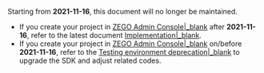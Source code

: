 <div class="mk-warning">

Starting from **2021-11-16**, this document will no longer be maintained.
- If you create your project in [ZEGO Admin Console\|_blank](https://console.zegocloud.com) after **2021-11-16**, refer to the latest document [Implementation\|_blank](!Low_Latency_Live-Integration/Solution_Implementation).
- If you create your project in [ZEGO Admin Console\|_blank](https://console.zegocloud.com) on/before **2021-11-16**, refer to the [Testing environment deprecation\|_blank](!OldDocWithTestEnv-TestEnvSupersessionDesc/TestEnvSupersessionDesc) to upgrade the SDK and adjust related codes.

</div>





